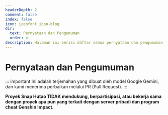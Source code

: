 ```yaml
---
headerDepth: 2
comment: false
index: false
icon: iconfont icon-blog
dir:
  text: Pernyataan dan Pengumuman
  order: 4
description: Halaman ini berisi daftar semua pernyataan dan pengumuman Snap Hutao.
---
```


# Pernyataan dan Pengumuman

::: important
Ini adalah terjemahan yang dibuat oleh model Google Gemini, dan kami menerima perbaikan melalui PR (Pull Request).
:::

**Proyek Snap Hutao TIDAK mendukung, berpartisipasi, atau bekerja sama dengan proyek apa pun yang terkait dengan server pribadi dan program cheat Genshin Impact.**

<Catalog />
